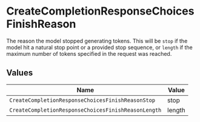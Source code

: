 # CreateCompletionResponseChoicesFinishReason

The reason the model stopped generating tokens. This will be `stop` if the model hit a natural stop point or a provided stop sequence,
or `length` if the maximum number of tokens specified in the request was reached.



## Values

| Name                                                | Value                                               |
| --------------------------------------------------- | --------------------------------------------------- |
| `CreateCompletionResponseChoicesFinishReasonStop`   | stop                                                |
| `CreateCompletionResponseChoicesFinishReasonLength` | length                                              |